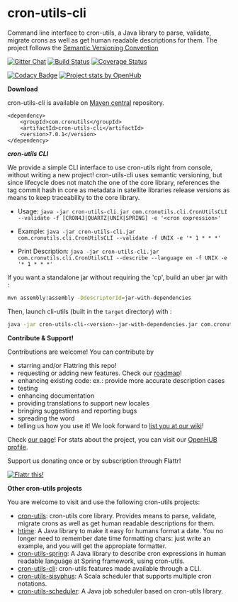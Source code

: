 cron-utils-cli
===========
Command line interface to cron-utils, a Java library to parse, validate, migrate crons as well as get human readable descriptions for them. The project follows the [Semantic Versioning Convention](http://semver.org/)

[![Gitter Chat](http://img.shields.io/badge/chat-online-brightgreen.svg)](https://gitter.im/jmrozanec/cron-utils)
[![Build Status](https://travis-ci.org/jmrozanec/cron-utils-cli.png?branch=master)](https://travis-ci.org/jmrozanec/cron-utils-cli)
[![Coverage Status](https://coveralls.io/repos/jmrozanec/cron-utils-cli/badge.png)](https://coveralls.io/r/jmrozanec/cron-utils-cli)

[![Codacy Badge](https://api.codacy.com/project/badge/Grade/35b1b558473d42c4980432a3ecf84f6c)](https://www.codacy.com/app/jmrozanec/cron-utils-cli?utm_source=github.com&amp;utm_medium=referral&amp;utm_content=jmrozanec/cron-utils-cli&amp;utm_campaign=Badge_Grade)
[![Project stats by OpenHub](https://www.openhub.net/p/cron-utils-cli/widgets/project_thin_badge.gif)](https://www.openhub.net/p/cron-utils-cli/)

**Download**

cron-utils-cli is available on [Maven central](http://search.maven.org/#search%7Cga%7C1%7Cg%3A%22com.cronutils%22) repository.

    <dependency>
        <groupId>com.cronutils</groupId>
        <artifactId>cron-utils-cli</artifactId>
        <version>7.0.1</version>
    </dependency>


***cron-utils CLI***

We provide a simple CLI interface to use cron-utils right from console, without writing a new project!
cron-utils-cli uses semantic versioning, but since lifecycle does not match the one of the core library,
references the tag commit hash in core as metadata in satellite libraries release versions as means to keep traceability
to the core library.

- Usage: `java -jar cron-utils-cli.jar com.cronutils.cli.CronUtilsCLI --validate -f [CRON4J|QUARTZ|UNIX|SPRING] -e '<cron expression>'`

- Example: `java -jar cron-utils-cli.jar com.cronutils.cli.CronUtilsCLI --validate -f UNIX -e '* 1 * * *'`

- Print Description: `java -jar cron-utils-cli.jar com.cronutils.cli.CronUtilsCLI --describe --language en -f UNIX -e '* 1 * * *'`

If you want a standalone jar without requiring the 'cp', build an uber jar with :
```bash
mvn assembly:assembly -DdescriptorId=jar-with-dependencies
```
Then, launch cli-utils (built in the `target` directory) with :
```bash
java -jar cron-utils-cli-<version>-jar-with-dependencies.jar com.cronutils.cli.CronUtilsCLI --validate -f [CRON4J|QUARTZ|UNIX] -e '<cron expression>'`
```

**Contribute & Support!**

Contributions are welcome! You can contribute by
 * starring and/or Flattring this repo!
 * requesting or adding new features. Check our [roadmap](https://github.com/jmrozanec/cron-utils/wiki/Roadmap)!
 * enhancing existing code: ex.: provide more accurate description cases
 * testing
 * enhancing documentation
 * providing translations to support new locales
 * bringing suggestions and reporting bugs
 * spreading the word 
 * telling us how you use it! We look forward to [list you at our wiki](https://github.com/jmrozanec/cron-utils/wiki/Projects-using-cron-utils)!


Check [our page](http://cronutils.com)! For stats about the project, you can visit our [OpenHUB profile](https://www.openhub.net/p/cron-utils-cli).

Support us donating once or by subscription through Flattr!

[![Flattr this!](https://api.flattr.com/button/flattr-badge-large.png)](https://flattr.com/submit/auto?user_id=jmrozanec&url=https://github.com/jmrozanec/cron-utils-cli)

**Other cron-utils projects**

You are welcome to visit and use the following cron-utils projects:
 * [cron-utils](https://github.com/jmrozanec/cron-utils): cron-utils core library. Provides means to parse, validate, migrate crons as well as get human readable descriptions for them.
 * [htime](https://github.com/jmrozanec/htime): A Java library to make it easy for humans format a date. You no longer need to remember date time formatting chars: just write an example, and you will get the appropiate formatter.
 * [cron-utils-spring](https://github.com/jmrozanec/cron-utils-spring): A Java library to describe cron expressions in human readable language at Spring framework, using cron-utils.
 * [cron-utils-cli](https://github.com/jmrozanec/cron-utils-cli): cron-utils features made available through a CLI.
 * [cron-utils-sisyphus](https://github.com/jmrozanec/cron-utils-sisyphus): A Scala scheduler that supports multiple cron notations.
 * [cron-utils-scheduler](https://github.com/jmrozanec/cron-utils-scheduler): A Java job scheduler based on cron-utils library.
